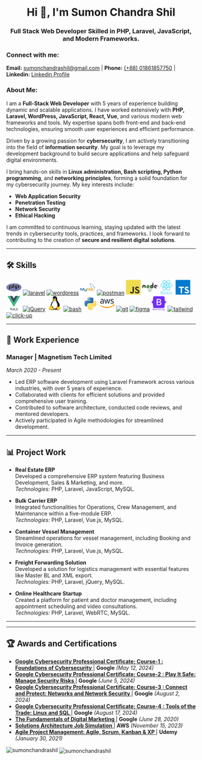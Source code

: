<h1 align="center">Hi 👋, I'm Sumon Chandra Shil</h1>
<h3 align="center">Full Stack Web Developer Skilled in PHP, Laravel, JavaScript, and Modern Frameworks.</h3>

<h3 align="left">Connect with me:</h3>
<p align="left">
  
**Email:** [sumonchandrashil@gmail.com](mailto:sumonchandrashil@gmail.com) |
**Phone:** [(+88) 01861857750](tel:+8801861857750) |
**Linkedin:** [Linkedin Profile](https://www.linkedin.com/in/sumon-chandra-shil)

</p>

<h3 align="left">About Me:</h3>
<p>
  
I am a **Full-Stack Web Developer** with 5 years of experience building dynamic and scalable applications. I have worked extensively with **PHP, Laravel, WordPress, JavaScript, React, Vue**, and various modern web frameworks and tools. My expertise spans both front-end and back-end technologies, ensuring smooth user experiences and efficient performance.  

Driven by a growing passion for **cybersecurity**, I am actively transitioning into the field of **information security**. My goal is to leverage my development background to build secure applications and help safeguard digital environments.  

I bring hands-on skills in **Linux administration, Bash scripting, Python programming**, and **networking principles**, forming a solid foundation for my cybersecurity journey. My key interests include:  
- **Web Application Security**  
- **Penetration Testing**  
- **Network Security**  
- **Ethical Hacking**  

I am committed to continuous learning, staying updated with the latest trends in cybersecurity tools, practices, and frameworks. I look forward to contributing to the creation of **secure and resilient digital solutions**.
</p>

---

## 🛠 Skills
<p align="left">
  <a href="https://www.php.net" target="_blank" rel="noreferrer"><img src="https://raw.githubusercontent.com/devicons/devicon/master/icons/php/php-original.svg" alt="php" width="40" height="40"/></a>
  <a href="https://laravel.com/" target="_blank" rel="noreferrer"><img src="https://cdn.worldvectorlogo.com/logos/laravel-2.svg" alt="laravel" width="40" height="40"/></a>
  <a href="https://wordpress.com/" target="_blank" rel="noreferrer"><img src="https://www.vectorlogo.zone/logos/wordpress/wordpress-icon.svg" alt="wordpress" width="40" height="40"/></a>  
  <a href="https://www.mysql.com/" target="_blank" rel="noreferrer"><img src="https://raw.githubusercontent.com/devicons/devicon/master/icons/mysql/mysql-original-wordmark.svg" alt="mysql" width="40" height="40"/></a>    
  <a href="https://postman.com" target="_blank" rel="noreferrer"><img src="https://www.vectorlogo.zone/logos/getpostman/getpostman-icon.svg" alt="postman" width="40" height="40"/></a>  
  <a href="https://developer.mozilla.org/en-US/docs/Web/JavaScript" target="_blank" rel="noreferrer"><img src="https://raw.githubusercontent.com/devicons/devicon/master/icons/javascript/javascript-original.svg" alt="javascript" width="40" height="40"/></a>  
  <a href="https://nodejs.org" target="_blank" rel="noreferrer"><img src="https://raw.githubusercontent.com/devicons/devicon/master/icons/nodejs/nodejs-original-wordmark.svg" alt="nodejs" width="40" height="40"/></a>
  <a href="https://reactjs.org/" target="_blank" rel="noreferrer"><img src="https://raw.githubusercontent.com/devicons/devicon/master/icons/react/react-original-wordmark.svg" alt="react" width="40" height="40"/></a>
  <a href="https://www.typescriptlang.org/" target="_blank" rel="noreferrer"><img src="https://raw.githubusercontent.com/devicons/devicon/master/icons/typescript/typescript-original.svg" alt="typescript" width="40" height="40"/></a>
  <a href="https://vuejs.org/" target="_blank" rel="noreferrer"><img src="https://raw.githubusercontent.com/devicons/devicon/master/icons/vuejs/vuejs-original-wordmark.svg" alt="vuejs" width="40" height="40"/></a>
  <a href="https://jquery.com" target="_blank" rel="noreferrer"><img src="https://www.vectorlogo.zone/logos/jquery/jquery-icon.svg" alt="jQuery" width="40" height="40"/></a>  
  <a href="https://www.linux.org/" target="_blank" rel="noreferrer"><img src="https://raw.githubusercontent.com/devicons/devicon/master/icons/linux/linux-original.svg" alt="linux" width="40" height="40"/></a>
  <a href="https://www.gnu.org/software/bash/" target="_blank" rel="noreferrer"><img src="https://www.vectorlogo.zone/logos/gnu_bash/gnu_bash-icon.svg" alt="bash" width="40" height="40"/></a>
  <a href="https://www.python.org" target="_blank" rel="noreferrer"><img src="https://raw.githubusercontent.com/devicons/devicon/master/icons/python/python-original.svg" alt="python" width="40" height="40"/></a>    
  <a href="https://aws.amazon.com" target="_blank" rel="noreferrer"><img src="https://raw.githubusercontent.com/devicons/devicon/master/icons/amazonwebservices/amazonwebservices-original-wordmark.svg" alt="aws" width="40" height="40"/></a>
  <a href="https://git-scm.com/" target="_blank" rel="noreferrer"><img src="https://www.vectorlogo.zone/logos/git-scm/git-scm-icon.svg" alt="git" width="40" height="40"/></a>
  <a href="https://www.figma.com/" target="_blank" rel="noreferrer"><img src="https://www.vectorlogo.zone/logos/figma/figma-icon.svg" alt="figma" width="40" height="40"/></a>  
  <a href="https://getbootstrap.com" target="_blank" rel="noreferrer"><img src="https://raw.githubusercontent.com/devicons/devicon/master/icons/bootstrap/bootstrap-plain-wordmark.svg" alt="bootstrap" width="40" height="40"/></a>
  <a href="https://tailwindcss.com/" target="_blank" rel="noreferrer"><img src="https://www.vectorlogo.zone/logos/tailwindcss/tailwindcss-icon.svg" alt="tailwind" width="40" height="40"/></a>  
  <a href="https://clickup.com/" target="_blank" rel="noreferrer"><img src="https://www.svgrepo.com/show/331339/clickup.svg" alt="click-up" width="40" height="40"/></a>
</p>

---

## 💼 Work Experience

### Manager | Magnetism Tech Limited  
*March 2020 - Present*  
- Led ERP software development using Laravel Framework across various industries, with over 5 years of experience.
- Collaborated with clients for efficient solutions and provided comprehensive user training.
- Contributed to software architecture, conducted code reviews, and mentored developers.
- Actively participated in Agile methodologies for streamlined development.

---

## 📊 Project Work

- **Real Estate ERP**  
  Developed a comprehensive ERP system featuring Business Development, Sales & Marketing, and more.  
  *Technologies:* PHP, Laravel, JavaScript, MySQL.

- **Bulk Carrier ERP**  
  Integrated functionalities for Operations, Crew Management, and Maintenance within a five-module ERP.  
  *Technologies:* PHP, Laravel, Vue.js, MySQL.

- **Container Vessel Management**  
  Streamlined operations for vessel management, including Booking and Invoice generation.  
  *Technologies:* PHP, Laravel, Vue.js, MySQL.

- **Freight Forwarding Solution**  
  Developed a solution for logistics management with essential features like Master BL and XML export.  
  *Technologies:* PHP, Laravel, jQuery, MySQL.

- **Online Healthcare Startup**  
  Created a platform for patient and doctor management, including appointment scheduling and video consultations.  
  *Technologies:* PHP, Laravel, WebRTC, MySQL.

---

---

## 🏆 Awards and Certifications

- **<a href="https://www.coursera.org/account/accomplishments/certificate/TEM5S76FH2DP" target="_blank" rel="noreferrer"> Google Cybersecurity Professional Certificate; Course-1 : Foundations of Cybersecurity </a>** | **Google** *(May 12, 2024)*
- **<a href="https://www.coursera.org/account/accomplishments/certificate/NLKU6FRCQ3DL" target="_blank" rel="noreferrer"> Google Cybersecurity Professional Certificate; Course-2 : Play It Safe: Manage Security Risks </a>** | **Google** *(June 5, 2024)*
- **<a href="https://www.coursera.org/account/accomplishments/certificate/M6KSQMZISZRK" target="_blank" rel="noreferrer"> Google Cybersecurity Professional Certificate; Course-3 : Connect and Protect: Networks and Network Security </a>** | **Google** *(August 2, 2024)*
- **<a href="https://www.coursera.org/account/accomplishments/certificate/2CZMCZZ45SH9" target="_blank" rel="noreferrer"> Google Cybersecurity Professional Certificate; Course-4 : Tools of the Trade: Linux and SQL </a>** | **Google** *(August 17, 2024)*
- **<a href="https://skillshop.exceedlms.com/student/award/5eVSGZWWRHCm8QxfKQjeQ5Sa" target="_blank" rel="noreferrer"> The Fundamentals of Digital Marketing </a>** | **Google** *(June 28, 2020)*
- **<a href="https://forage-uploads-prod.s3.amazonaws.com/completion-certificates/AWS/kkE9HyeNcw6rwCRGw_AWS%20APAC_kvQzJaTbJpEcnTbkz_1700070643058_completion_certificate.pdf" target="_blank" rel="noreferrer"> Solutions Architecture Job Simulation </a>** | **AWS** *(November 15, 2023)*
- **<a href="https://udemy-certificate.s3.amazonaws.com/image/UC-5e6bcae5-91d9-4289-bb9b-ad6bdc7c016e.jpg?v=1612003115000" target="_blank" rel="noreferrer"> Agile Project Management: Agile, Scrum, Kanban & XP </a>** | **Udemy** *(January 30, 2021)*

<p><img align="left" src="https://github-readme-stats.vercel.app/api/top-langs?username=sumonchandrashil&show_icons=true&locale=en&layout=compact" alt="sumonchandrashil" /></p>

<p>&nbsp;<img align="center" src="https://github-readme-stats.vercel.app/api?username=sumonchandrashil&show_icons=true&locale=en" alt="sumonchandrashil" /></p>
